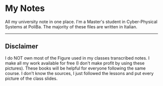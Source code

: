 # My Notes
All my university note in one place. I'm a Master's student in Cyber-Physical Systems at PoliBa. The majority of these files are written in Italian.

---
## Disclaimer
I do NOT own most of the Figure used in my classes transcribed notes. I make all my work available for free (I don't make profit by using these pictures). These books will be helpful for everyone following the same course. I don't know the sources, I just followed the lessons and put every picture of the class slides. 
